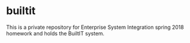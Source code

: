 # builtit

This is a private repository for Enterprise System Integration spring 2018 homework and holds the BuiltIT system.
